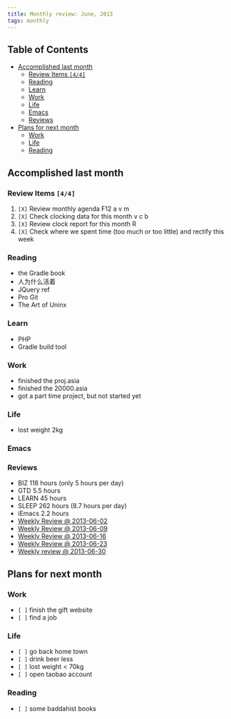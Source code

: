 ```yaml
---
title: Monthly review: June, 2013 
tags: monthly
---
```

<div id="table-of-contents">
<h2>Table of Contents</h2>
<div id="text-table-of-contents">
<ul>
<li><a href="#sec-1">Accomplished last month</a>
<ul>
<li><a href="#sec-1-1">Review Items <code>[4/4]</code></a></li>
<li><a href="#sec-1-2">Reading</a></li>
<li><a href="#sec-1-3">Learn</a></li>
<li><a href="#sec-1-4">Work</a></li>
<li><a href="#sec-1-5">Life</a></li>
<li><a href="#sec-1-6">Emacs</a></li>
<li><a href="#sec-1-7">Reviews</a></li>
</ul>
</li>
<li><a href="#sec-2">Plans for next month</a>
<ul>
<li><a href="#sec-2-1">Work</a></li>
<li><a href="#sec-2-2">Life</a></li>
<li><a href="#sec-2-3">Reading</a></li>
</ul>
</li>
</ul>
</div>
</div>

<div id="outline-container-sec-1" class="outline-2">
<h2 id="sec-1">Accomplished last month</h2>
<div class="outline-text-2" id="text-1">
</div><div id="outline-container-sec-1-1" class="outline-3">
<h3 id="sec-1-1">Review Items <code>[4/4]</code></h3>
<div class="outline-text-3" id="text-1-1">
<ol class="org-ol">
<li><code>[X]</code> Review monthly agenda F12 a v m 
</li>
<li><code>[X]</code> Check clocking data for this month v c b
</li>
<li><code>[X]</code> Review clock report for this month R
</li>
<li><code>[X]</code> Check where we spent time (too much or too little) and rectify this week
</li>
</ol>
</div>
</div>
<div id="outline-container-sec-1-2" class="outline-3">
<h3 id="sec-1-2">Reading</h3>
<div class="outline-text-3" id="text-1-2">
<ul class="org-ul">
<li>the Gradle book
</li>
<li>人为什么活着
</li>
<li>JQuery ref
</li>
<li>Pro Git
</li>
<li>The Art of Uninx 
</li>
</ul>
</div>
</div>

<div id="outline-container-sec-1-3" class="outline-3">
<h3 id="sec-1-3">Learn</h3>
<div class="outline-text-3" id="text-1-3">
<ul class="org-ul">
<li>PHP
</li>
<li>Gradle build tool
</li>
</ul>
</div>
</div>

<div id="outline-container-sec-1-4" class="outline-3">
<h3 id="sec-1-4">Work</h3>
<div class="outline-text-3" id="text-1-4">
<ul class="org-ul">
<li>finished the proj.asia
</li>
<li>finished the 20000.asia
</li>
<li>got a part time project, but not started yet
</li>
</ul>
</div>
</div>

<div id="outline-container-sec-1-5" class="outline-3">
<h3 id="sec-1-5">Life</h3>
<div class="outline-text-3" id="text-1-5">
<ul class="org-ul">
<li>lost weight 2kg
</li>
</ul>
</div>
</div>

<div id="outline-container-sec-1-6" class="outline-3">
<h3 id="sec-1-6">Emacs</h3>
</div>

<div id="outline-container-sec-1-7" class="outline-3">
<h3 id="sec-1-7">Reviews</h3>
<div class="outline-text-3" id="text-1-7">
<ul class="org-ul">
<li>BIZ 118 hours (only 5 hours per day)
</li>
<li>GTD 5.5 hours 
</li>
<li>LEARN 45 hours
</li>
<li>SLEEP 262 hours (8.7 hours per day)
</li>
<li>iEmacs 2.2 hours 
</li>

<li><a href="./2013-06-02-weekly-review.html">Weekly Review @ 2013-06-02</a>
</li>
<li><a href="./2013-06-09-weekly-review.html">Weekly Review @ 2013-06-09</a>
</li>
<li><a href="./2013-06-16-weekly-review.html">Weekly Review @ 2013-06-16</a>
</li>
<li><a href="./2013-06-23-weekly-review.html">Weekly Review @ 2013-06-23</a>
</li>
<li><a href="./2013-06-30-weekly-review.html">Weekly review @ 2013-06-30</a>
</li>
</ul>
</div>
</div>
</div>
<div id="outline-container-sec-2" class="outline-2">
<h2 id="sec-2">Plans for next month</h2>
<div class="outline-text-2" id="text-2">
</div><div id="outline-container-sec-2-1" class="outline-3">
<h3 id="sec-2-1">Work</h3>
<div class="outline-text-3" id="text-2-1">
<ul class="org-ul">
<li><code>[&#xa0;]</code> finish the gift website
</li>
<li><code>[&#xa0;]</code> find a job 
</li>
</ul>
</div>
</div>

<div id="outline-container-sec-2-2" class="outline-3">
<h3 id="sec-2-2">Life</h3>
<div class="outline-text-3" id="text-2-2">
<ul class="org-ul">
<li><code>[&#xa0;]</code> go back home town
</li>
<li><code>[&#xa0;]</code> drink beer less
</li>
<li><code>[&#xa0;]</code> lost weight &lt; 70kg
</li>
<li><code>[&#xa0;]</code> open taobao account
</li>
</ul>
</div>
</div>

<div id="outline-container-sec-2-3" class="outline-3">
<h3 id="sec-2-3">Reading</h3>
<div class="outline-text-3" id="text-2-3">
<ul class="org-ul">
<li><code>[&#xa0;]</code> some baddahist books
</li>
</ul>
</div>
</div>
</div>
